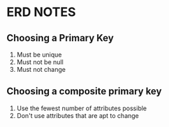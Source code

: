 # ERD NOTES

## Choosing a Primary Key

1. Must be unique
2. Must not be null
3. Must not change

## Choosing a composite primary key

1. Use the fewest number of attributes possible
2. Don't use attributes that are apt to change